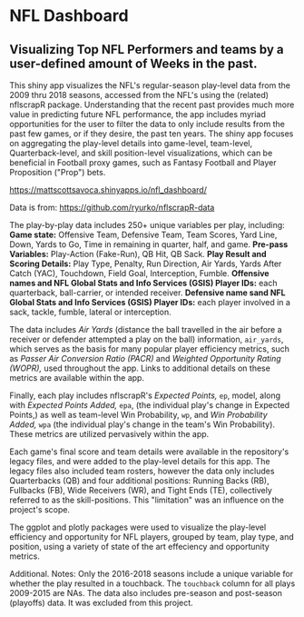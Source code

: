 # NFL Dashboard
## Visualizing Top NFL Performers and teams by a user-defined amount of Weeks in the past.

This shiny app visualizes the NFL's regular-season play-level data from the 2009 thru 2018 seasons, accessed from the NFL's using the (related) nflscrapR package. Understanding that the recent past provides much more value in predicting future NFL performance, the app includes myriad opportunities for the user to filter the data to only include results from the past few games, or if they desire, the past ten years.  The shiny app focuses on aggregating the play-level details into game-level, team-level, Quarterback-level, and skill position-level visualizations, which can be beneficial in Football proxy games, such as Fantasy Football and Player Proposition ("Prop") bets.

https://mattscottsavoca.shinyapps.io/nfl_dashboard/

Data is from: https://github.com/ryurko/nflscrapR-data

The play-by-play data includes 250+ unique variables per play, including:
	**Game state:** Offensive Team, Defensive Team, Team Scores, Yard Line, Down, Yards to Go, Time in remaining in quarter, half, and game.
	**Pre-pass Variables:** Play-Action (Fake-Run), QB Hit, QB Sack.
	**Play Result and Scoring Details:** Play Type, Penalty, Run Direction, Air Yards, Yards After Catch (YAC), Touchdown, Field Goal, Interception, Fumble.
	**Offensive names and NFL Global Stats and Info Services (GSIS) Player IDs:** each quarterback, ball-carrier, or intended receiver.
	**Defensive name sand NFL Global Stats and Info Services (GSIS) Player IDs:** each player involved in a sack, tackle, fumble, lateral or interception.

The data includes *Air Yards* (distance the ball travelled in the air before a receiver or defender attempted a play on the ball) information, `air_yards`, which serves as the basis for many popular player efficiency metrics, such as *Passer Air Conversion Ratio (PACR)* and *Weighted Opportunity Rating (WOPR),* used throughout the app. Links to additional details on these metrics are available within the app. 

Finally, each play includes nflscrapR's *Expected Points,* `ep`, model, along with *Expected Points Added,* `epa`, (the individual play's change in Expected Points,) as well as team-level Win Probability, `wp`, and *Win Probability Added,* `wpa` (the individual play's change in the team's Win Probability). These metrics are utilized pervasively within the app.

Each game's final score and team details were available in the repository's legacy files, and were added to the play-level details for this app. The legacy files also included team rosters, however the data only includes Quarterbacks (QB) and four additional positions: Running Backs (RB), Fullbacks (FB), Wide Receivers (WR), and Tight Ends (TE), collectively referred to as the skill-positions. This "limitation" was an influence on the project's scope.

The ggplot and plotly packages were used to visualize the play-level efficiency and opportunity for NFL players, grouped by team, play type, and position, using a variety of state of the art effeciency and opportunity metrics.

Additional. Notes: 
Only the 2016-2018 seasons include a unique  variable for whether the play resulted in a touchback. The `touchback` column for all plays 2009-2015 are NAs.
The data also includes pre-season and post-season (playoffs) data. It was excluded from this project.
